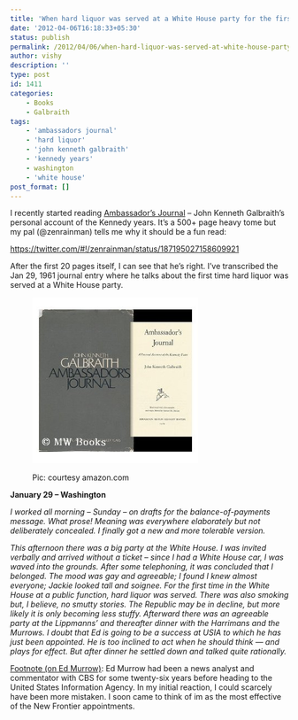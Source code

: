 ```yaml
---
title: 'When hard liquor was served at a White House party for the first time'
date: '2012-04-06T16:18:33+05:30'
status: publish
permalink: /2012/04/06/when-hard-liquor-was-served-at-white-house-party-for-first-time
author: vishy
description: ''
type: post
id: 1411
categories: 
    - Books
    - Galbraith
tags:
    - 'ambassadors journal'
    - 'hard liquor'
    - 'john kenneth galbraith'
    - 'kennedy years'
    - washington
    - 'white house'
post_format: []
---
```

I recently started reading [Ambassador’s Journal](http://www.amazon.com/Ambassadors-Journal-Personal-Account-Kennedy/dp/0241016193) – John Kenneth Galbraith’s personal account of the Kennedy years. It’s a 500+ page heavy tome but my pal (@zenrainman) tells me why it should be a fun read:

https://twitter.com/#!/zenrainman/status/187195027158609921

After the first 20 pages itself, I can see that he’s right. I’ve transcribed the Jan 29, 1961 journal entry where he talks about the first time hard liquor was served at a White House party.

<figure aria-describedby="caption-attachment-1413" class="wp-caption alignleft" id="attachment_1413" style="width: 300px">

[![](../../../../uploads/2012/04/galbraith_ambassadors_journal_cover.jpg "galbraith_ambassadors_journal_cover")](http://www.ulaar.com/wp-content/uploads/2012/04/galbraith_ambassadors_journal_cover.jpg)<figcaption class="wp-caption-text" id="caption-attachment-1413">Pic: courtesy amazon.com</figcaption></figure>

**January 29 – Washington**

*I worked all morning – Sunday – on drafts for the balance-of-payments message. What prose! Meaning was everywhere elaborately but not deliberately concealed. I finally got a new and more tolerable version.*

*This afternoon there was a big party at the White House. I was invited verbally and arrived without a ticket – since I had a White House car, I was waved into the grounds. After some telephoning, it was concluded that I belonged. The mood was gay and agreeable; I found I knew almost everyone; Jackie looked tall and soignee. For the first time in the White House at a public function, hard liquor was served. There was also smoking but, I believe, no smutty stories. The Republic may be in decline, but more likely it is only becoming less stuffy. Afterward there was an agreeable party at the Lippmanns’ and thereafter dinner with the Harrimans and the Murrows. I doubt that Ed is going to be a success at USIA to which he has just been appointed. He is too inclined to act when he should think — and plays for effect. But after dinner he settled down and talked quite rationally.*

<span style="text-decoration: underline;">Footnote (on Ed Murrow)</span>: Ed Murrow had been a news analyst and commentator with CBS for some twenty-six years before heading to the United States Information Agency. In my initial reaction, I could scarcely have been more mistaken. I soon came to think of im as the most effective of the New Frontier appointments.
